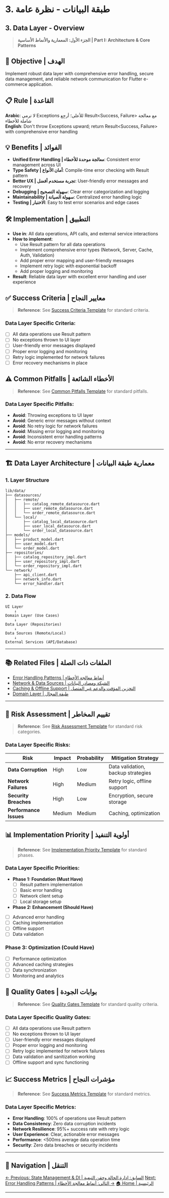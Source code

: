 # 3. طبقة البيانات - نظرة عامة
## 3. Data Layer - Overview

> **الجزء الأول: المعمارية والأنماط الأساسية | Part I: Architecture & Core Patterns**

## 🎯 **Objective | الهدف**
Implement robust data layer with comprehensive error handling, secure data management, and reliable network communication for Flutter e-commerce application.

## 📋 **Rule | القاعدة**
**Arabic**: لا ترمي Exceptions للأعلى؛ أرجِع Result<Success, Failure> مع معالجة شاملة للأخطاء  
**English**: Don't throw Exceptions upward; return Result<Success, Failure> with comprehensive error handling

## 💡 **Benefits | الفوائد**
- **Unified Error Handling | معالجة موحدة للأخطاء**: Consistent error management across UI
- **Type Safety | أمان الأنواع**: Compile-time error checking with Result pattern
- **Better UX | تجربة مستخدم أفضل**: User-friendly error messages and recovery
- **Debugging | سهولة التصحيح**: Clear error categorization and logging
- **Maintainability | سهولة الصيانة**: Centralized error handling logic
- **Testing | الاختبار**: Easy to test error scenarios and edge cases

## 🛠️ **Implementation | التطبيق**
- **Use in**: All data operations, API calls, and external service interactions
- **How to implement**:
  - Use Result<T> pattern for all data operations
  - Implement comprehensive error types (Network, Server, Cache, Auth, Validation)
  - Add proper error mapping and user-friendly messages
  - Implement retry logic with exponential backoff
  - Add proper logging and monitoring
- **Result**: Reliable data layer with excellent error handling and user experience

## ✅ **Success Criteria | معايير النجاح**

> **Reference**: See [Success Criteria Template](../../../../00-Templates/06_Success_Criteria_Template.md) for standard criteria.

### **Data Layer Specific Criteria:**
- [ ] All data operations use Result pattern
- [ ] No exceptions thrown to UI layer
- [ ] User-friendly error messages displayed
- [ ] Proper error logging and monitoring
- [ ] Retry logic implemented for network failures
- [ ] Error recovery mechanisms in place

## ⚠️ **Common Pitfalls | الأخطاء الشائعة**

> **Reference**: See [Common Pitfalls Template](../../../../00-Templates/05_Common_Pitfalls_Template.md) for standard pitfalls.

### **Data Layer Specific Pitfalls:**
- **Avoid**: Throwing exceptions to UI layer
- **Avoid**: Generic error messages without context
- **Avoid**: No retry logic for network failures
- **Avoid**: Missing error logging and monitoring
- **Avoid**: Inconsistent error handling patterns
- **Avoid**: No error recovery mechanisms

---

## 🏗️ **Data Layer Architecture | معمارية طبقة البيانات**

### **1. Layer Structure**
```
lib/data/
├── datasources/
│   ├── remote/
│   │   ├── catalog_remote_datasource.dart
│   │   ├── user_remote_datasource.dart
│   │   └── order_remote_datasource.dart
│   └── local/
│       ├── catalog_local_datasource.dart
│       ├── user_local_datasource.dart
│       └── order_local_datasource.dart
├── models/
│   ├── product_model.dart
│   ├── user_model.dart
│   └── order_model.dart
├── repositories/
│   ├── catalog_repository_impl.dart
│   ├── user_repository_impl.dart
│   └── order_repository_impl.dart
└── network/
    ├── api_client.dart
    ├── network_info.dart
    └── error_handler.dart
```

### **2. Data Flow**
```
UI Layer
    ↓
Domain Layer (Use Cases)
    ↓
Data Layer (Repositories)
    ↓
Data Sources (Remote/Local)
    ↓
External Services (API/Database)
```

---

## 📚 **Related Files | الملفات ذات الصلة**

- [Error Handling Patterns | أنماط معالجة الأخطاء](03_Error_Handling_Patterns.md)
- [Network & Data Sources | الشبكة ومصادر البيانات](03_Network_Data_Sources.md)
- [Caching & Offline Support | التخزين المؤقت والدعم غير المتصل](03_Caching_Offline_Support.md)
- [Domain Layer | طبقة المجال](../04_Domain_Layer.md)

---

## 🚨 **Risk Assessment | تقييم المخاطر**

> **Reference**: See [Risk Assessment Template](../../../../00-Templates/01_Risk_Assessment_Template.md) for standard risk categories.

### **Data Layer Specific Risks:**
| Risk | Impact | Probability | Mitigation Strategy |
|------|--------|-------------|-------------------|
| **Data Corruption** | High | Low | Data validation, backup strategies |
| **Network Failures** | High | Medium | Retry logic, offline support |
| **Security Breaches** | High | Low | Encryption, secure storage |
| **Performance Issues** | Medium | Medium | Caching, optimization |

## 📊 **Implementation Priority | أولوية التنفيذ**

> **Reference**: See [Implementation Priority Template](../../../../00-Templates/02_Implementation_Priority_Template.md) for standard phases.

### **Data Layer Specific Priorities:**
- **Phase 1: Foundation (Must Have)**
  - [ ] Result pattern implementation
  - [ ] Basic error handling
  - [ ] Network client setup
  - [ ] Local storage setup
- **Phase 2: Enhancement (Should Have)**
- [ ] Advanced error handling
- [ ] Caching implementation
- [ ] Offline support
- [ ] Data validation

### **Phase 3: Optimization (Could Have)**
- [ ] Performance optimization
- [ ] Advanced caching strategies
- [ ] Data synchronization
- [ ] Monitoring and analytics

## 🚪 **Quality Gates | بوابات الجودة**

> **Reference**: See [Quality Gates Template](../../../../00-Templates/03_Quality_Gates_Template.md) for standard quality criteria.

### **Data Layer Specific Quality Gates:**
- [ ] All data operations use Result pattern
- [ ] No exceptions thrown to UI layer
- [ ] User-friendly error messages displayed
- [ ] Proper error logging and monitoring
- [ ] Retry logic implemented for network failures
- [ ] Data validation and sanitization working
- [ ] Offline support and sync functioning

## 📈 **Success Metrics | مؤشرات النجاح**

> **Reference**: See [Success Metrics Template](../../../../00-Templates/04_Success_Metrics_Template.md) for standard metrics.

### **Data Layer Specific Metrics:**
- **Error Handling**: 100% of operations use Result pattern
- **Data Consistency**: Zero data corruption incidents
- **Network Resilience**: 95%+ success rate with retry logic
- **User Experience**: Clear, actionable error messages
- **Performance**: <500ms average data operation time
- **Security**: Zero data breaches or security incidents

---

## 🔗 **Navigation | التنقل**

[← Previous: State Management & DI | السابق: إدارة الحالة وحقن التبعية](02_State_Management_DI.md)
[Next: Error Handling Patterns | التالي: أنماط معالجة الأخطاء →](03_Error_Handling_Patterns.md)
[🏠 Home | الرئيسية](../../../index.html)

---
